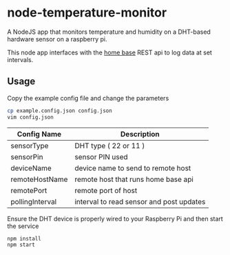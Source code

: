 # node-temperature-monitor

A NodeJS app that monitors temperature and humidity on a DHT-based hardware sensor on a raspberry pi.

This node app interfaces with the [home base](https://github.com/LonnyGomes/home_base) REST api to log data at set intervals.

## Usage

Copy the example config file and change the parameters

```bash
cp example.config.json config.json
vim config.json
```

| Config Name   | Description
----------------|-------------
sensorType      | DHT type ( 22 or 11 )
sensorPin       | sensor PIN used
deviceName      | device name to send to remote host
remoteHostName  | remote host that runs home base api
remotePort      | remote port of host
pollingInterval | interval to read sensor and post updates

Ensure the DHT device is properly wired to your Raspberry Pi and then start the service

```bash
npm install
npm start
```